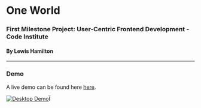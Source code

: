 <h1>One World</h1>
<h3>First Milestone Project: User-Centric Frontend Development - Code Institute</h3>
<h4>By Lewis Hamilton</h4>
<hr>
<h3>Demo</h3>
<p>A live demo can be found here <a href="#" rel="nofollow" target="_blank">here</a>.</p>
<a target="_blank" rel="noopener noreferrer" href="#"><img src="https://giphy.com/gifs/QzB1q3dQycEPFj1jqT/html5" alt="Desktop Demo" title="Desktop Demo" style="max-width:100%;"></a>Ï






